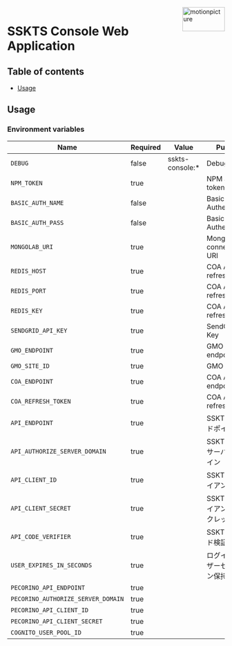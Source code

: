 <img src="https://motionpicture.jp/images/common/logo_01.svg" alt="motionpicture" title="motionpicture" align="right" height="56" width="98"/>

# SSKTS Console Web Application

## Table of contents

* [Usage](#usage)

## Usage

### Environment variables

| Name                               | Required | Value           | Purpose                |
|------------------------------------|----------|-----------------|------------------------|
| `DEBUG`                            | false    | sskts-console:* | Debug                  |
| `NPM_TOKEN`                        | true     |                 | NPM auth token         |
| `BASIC_AUTH_NAME`                  | false    |                 | Basic Authentication   |
| `BASIC_AUTH_PASS`                  | false    |                 | Basic Authentication   |
| `MONGOLAB_URI`                     | true     |                 | MongoDB connection URI |
| `REDIS_HOST`                       | true     |                 | COA API refresh token  |
| `REDIS_PORT`                       | true     |                 | COA API refresh token  |
| `REDIS_KEY`                        | true     |                 | COA API refresh token  |
| `SENDGRID_API_KEY`                 | true     |                 | SendGrid API Key       |
| `GMO_ENDPOINT`                     | true     |                 | GMO API endpoint       |
| `GMO_SITE_ID`                      | true     |                 | GMO SiteID             |
| `COA_ENDPOINT`                     | true     |                 | COA API endpoint       |
| `COA_REFRESH_TOKEN`                | true     |                 | COA API refresh token  |
| `API_ENDPOINT`                     | true     |                 | SSKTSAPIエンドポイント        |
| `API_AUTHORIZE_SERVER_DOMAIN`      | true     |                 | SSKTSAPI認可サーバードメイン     |
| `API_CLIENT_ID`                    | true     |                 | SSKTSAPIクライアントID       |
| `API_CLIENT_SECRET`                | true     |                 | SSKTSAPIクライアントシークレット   |
| `API_CODE_VERIFIER`                | true     |                 | SSKTSAPIコード検証鍵         |
| `USER_EXPIRES_IN_SECONDS`          | true     |                 | ログインユーザーセッション保持期間      |
| `PECORINO_API_ENDPOINT`            | true     |                 |                        |
| `PECORINO_AUTHORIZE_SERVER_DOMAIN` | true     |                 |                        |
| `PECORINO_API_CLIENT_ID`           | true     |                 |                        |
| `PECORINO_API_CLIENT_SECRET`       | true     |                 |                        |
| `COGNITO_USER_POOL_ID`             | true     |                 |                        |
